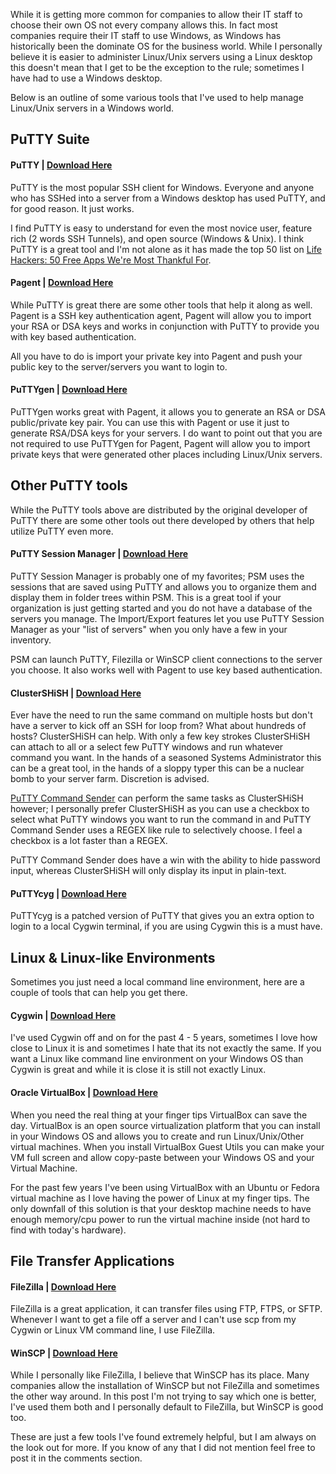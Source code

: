 
While it is getting more common for companies to allow their IT staff to choose their own OS not every company allows this. In fact most companies require their IT staff to use Windows, as Windows has historically been the dominate OS for the business world. While I personally believe it is easier to administer Linux/Unix servers using a Linux desktop this doesn't mean that I get to be the exception to the rule; sometimes I have had to use a Windows desktop.

Below is an outline of some various tools that I've used to help manage Linux/Unix servers in a Windows world.

## PuTTY Suite

#### PuTTY | [Download Here](http://www.chiark.greenend.org.uk/~sgtatham/putty/download.html)

PuTTY is the most popular SSH client for Windows. Everyone and anyone who has SSHed into a server from a Windows desktop has used PuTTY, and for good reason. It just works.

I find PuTTY is easy to understand for even the most novice user, feature rich (2 words SSH Tunnels), and open source (Windows & Unix). I think PuTTY is a great tool and I'm not alone as it has made the top 50 list on [Life Hackers: 50 Free Apps We're Most Thankful For](http://lifehacker.com/5698593/50-free-apps-were-most-thankful-for).

#### Pagent | [Download Here](http://www.chiark.greenend.org.uk/~sgtatham/putty/download.html)

While PuTTY is great there are some other tools that help it along as well. Pagent is a SSH key authentication agent, Pagent will allow you to import your RSA or DSA keys and works in conjunction with PuTTY to provide you with key based authentication.

All you have to do is import your private key into Pagent and push your public key to the server/servers you want to login to.

#### PuTTYgen | [Download Here](http://www.chiark.greenend.org.uk/~sgtatham/putty/download.html)

PuTTYgen works great with Pagent, it allows you to generate an RSA or DSA public/private key pair. You can use this with Pagent or use it just to generate RSA/DSA keys for your servers. I do want to point out that you are not required to use PuTTYgen for Pagent, Pagent will allow you to import private keys that were generated other places including Linux/Unix servers.

## Other PuTTY tools

While the PuTTY tools above are distributed by the original developer of PuTTY there are some other tools out there developed by others that help utilize PuTTY even more.

#### PuTTY Session Manager | [Download Here](http://puttysm.sourceforge.net/#download)

PuTTY Session Manager is probably one of my favorites; PSM uses the sessions that are saved using PuTTY and allows you to organize them and display them in folder trees within PSM. This is a great tool if your organization is just getting started and you do not have a database of the servers you manage. The Import/Export features let you use PuTTY Session Manager as your "list of servers" when you only have a few in your inventory.

PSM can launch PuTTY, Filezilla or WinSCP client connections to the server you choose. It also works well with Pagent to use key based authentication.

#### ClusterSHiSH | [Download Here](http://www.siftsoft.com/clustershish.html)

Ever have the need to run the same command on multiple hosts but don't have a server to kick off an SSH for loop from? What about hundreds of hosts? ClusterSHiSH can help. With only a few key strokes ClusterSHiSH can attach to all or a select few PuTTY windows and run whatever command you want. In the hands of a seasoned Systems Administrator this can be a great tool, in the hands of a sloppy typer this can be a nuclear bomb to your server farm. Discretion is advised.

[PuTTY Command Sender](http://www.millardsoftware.com/puttycs) can perform the same tasks as ClusterSHiSH however; I personally prefer ClusterSHiSH as you can use a checkbox to select what PuTTY windows you want to run the command in and PuTTY Command Sender uses a REGEX like rule to selectively choose. I feel a checkbox is a lot faster than a REGEX.

PuTTY Command Sender does have a win with the ability to hide password input, whereas ClusterSHiSH will only display its input in plain-text.

#### PuTTYcyg | [Download Here](http://code.google.com/p/puttycyg/downloads/list)

PuTTYcyg is a patched version of PuTTY that gives you an extra option to login to a local Cygwin terminal, if you are using Cygwin this is a must have.

## Linux & Linux-like Environments

Sometimes you just need a local command line environment, here are a couple of tools that can help you get there.

#### Cygwin | [Download Here](http://www.cygwin.com/)

I've used Cygwin off and on for the past 4 - 5 years, sometimes I love how close to Linux it is and sometimes I hate that its not exactly the same. If you want a Linux like command line environment on your Windows OS than Cygwin is great and while it is close it is still not exactly Linux.

#### Oracle VirtualBox | [Download Here](https://www.virtualbox.org/)

When you need the real thing at your finger tips VirtualBox can save the day. VirtualBox is an open source virtualization platform that you can install in your Windows OS and allows you to create and run Linux/Unix/Other virtual machines. When you install VirtualBox Guest Utils you can make your VM full screen and allow copy-paste between your Windows OS and your Virtual Machine.

For the past few years I've been using VirtualBox with an Ubuntu or Fedora virtual machine as I love having the power of Linux at my finger tips. The only downfall of this solution is that your desktop machine needs to have enough memory/cpu power to run the virtual machine inside (not hard to find with today's hardware).

## File Transfer Applications

#### FileZilla | [Download Here](http://filezilla-project.org/)

FileZilla is a great application, it can transfer files using FTP, FTPS, or SFTP. Whenever I want to get a file off a server and I can't use scp from my Cygwin or Linux VM command line, I use FileZilla.

#### WinSCP | [Download Here](http://winscp.net/eng/download.php)

While I personally like FileZilla, I believe that WinSCP has its place. Many companies allow the installation of WinSCP but not FileZilla and sometimes the other way around. In this post I'm not trying to say which one is better, I've used them both and I personally default to FileZilla, but WinSCP is good too.

These are just a few tools I've found extremely helpful, but I am always on the look out for more. If you know of any that I did not mention feel free to post it in the comments section.

